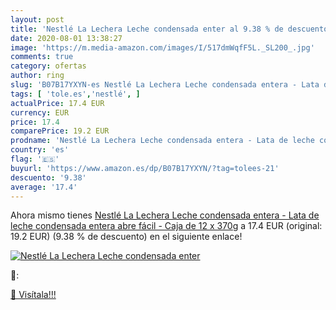 ```yaml
---
layout: post
title: 'Nestlé La Lechera Leche condensada enter al 9.38 % de descuento'
date: 2020-08-01 13:38:27
image: 'https://m.media-amazon.com/images/I/517dmWqfF5L._SL200_.jpg'
comments: true
category: ofertas
author: ring
slug: 'B07B17YXYN-es Nestlé La Lechera Leche condensada entera - Lata de leche...'
tags: [ 'tole.es','nestlé', ]
actualPrice: 17.4 EUR
currency: EUR
price: 17.4
comparePrice: 19.2 EUR
prodname: 'Nestlé La Lechera Leche condensada entera - Lata de leche condensada entera abre fácil - Caja de 12 x 370g'
country: 'es'
flag: '🇪🇸'
buyurl: 'https://www.amazon.es/dp/B07B17YXYN/?tag=tolees-21'
descuento: '9.38'
average: '17.4'
---
```


Ahora mismo tienes [Nestlé La Lechera Leche condensada entera - Lata de leche condensada entera abre fácil - Caja de 12 x 370g](https://www.amazon.es/dp/B07B17YXYN/?tag=tolees-21) a 17.4 EUR (original: 19.2 EUR) (9.38 %  de descuento) en el siguiente enlace!

[![Nestlé La Lechera Leche condensada enter](https://m.media-amazon.com/images/I/517dmWqfF5L._SL200_.jpg)](https://www.amazon.es/dp/B07B17YXYN/?tag=tolees-21)

🔎:


[🛒 Visítala!!!](https://www.amazon.es/dp/B07B17YXYN/?tag=tolees-21)
